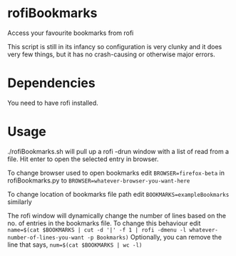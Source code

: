 # rofiBookmarks

Access your favourite bookmarks from rofi

This script is still in its infancy so configuration is very clunky and it does very few things, but it has no crash-causing or otherwise major errors.

# Dependencies

You need to have rofi installed.

# Usage
./rofiBookmarks.sh will pull up a rofi -drun window with a list of read from a file. Hit enter to open the selected entry in browser.

To change browser used to open bookmarks edit 
`BROWSER=firefox-beta` in rofiBookmarks.py
to `BROWSER=whatever-browser-you-want-here`

To change location of bookmarks file path edit
`BOOKMARKS=exampleBookmarks` similarly

The rofi window will dynamically change the number of lines based on the no. of entries in the bookmarks file. To change this behaviour edit
`name=$(cat $BOOKMARKS | cut -d '|' -f 1 | rofi -dmenu -l whatever-number-of-lines-you-want -p Bookmarks)`
Optionally, you can remove the line that says,
`num=$(cat $BOOKMARKS | wc -l)`
